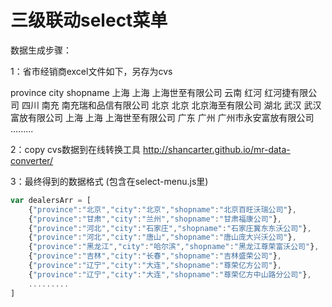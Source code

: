 # 三级联动select菜单

数据生成步骤：

1：省市经销商excel文件如下，另存为cvs

province  city  shopname
上海  上海  上海世至有限公司
云南  红河  红河捷有限公司
四川  南充  南充瑞和品信有限公司
北京  北京  北京海至有限公司
湖北  武汉  武汉富放有限公司
上海  上海  上海世至有限公司
广东  广州  广州市永安富放有限公司
.........


2：copy cvs数据到在线转换工具 http://shancarter.github.io/mr-data-converter/

3：最终得到的数据格式 (包含在select-menu.js里)

```javascript
var dealersArr = [
    {"province":"北京","city":"北京","shopname":"北京百旺沃瑞公司"},
    {"province":"甘肃","city":"兰州","shopname":"甘肃福康公司"},
    {"province":"河北","city":"石家庄","shopname":"石家庄冀东东沃公司"},
    {"province":"河北","city":"唐山","shopname":"唐山庞大兴沃公司"},
    {"province":"黑龙江","city":"哈尔滨","shopname":"黑龙江尊荣富沃公司"},
    {"province":"吉林","city":"长春","shopname":"吉林盛荣公司"},
    {"province":"辽宁","city":"大连","shopname":"尊荣亿方公司"},
    {"province":"辽宁","city":"大连","shopname":"尊荣亿方中山路分公司"},
    .........
]
```
